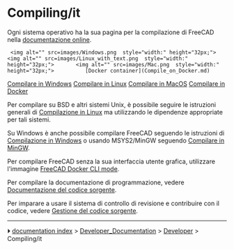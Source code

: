 # Compiling/it
Ogni sistema operativo ha la sua pagina per la compilazione di FreeCAD nella [documentazione online](Online_Help_Toc/it.md).

     
     <img alt="" src=images/Windows.png  style="width:" height="32px;">     <img alt="" src=images/Linux_with_text.png  style="width:" height="32px;">       <img alt="" src=images/Mac.png  style="width:" height="32px;">          [Docker container](Compile_on_Docker.md)
   [Compilare in Windows](Compile_on_Windows/it.md)           [Compilare in Linux](Compile_on_Linux/it.md)           [Compilare in MacOS](Compile_on_MacOS/it.md)   [Compilare in Docker](Compile_on_Docker/it.md)
     

Per compilare su BSD e altri sistemi Unix, è possibile seguire le istruzioni generali di [Compilazione in Linux](Compile_on_Linux/it.md) ma utilizzando le dipendenze appropriate per tali sistemi.

Su Windows è anche possibile compilare FreeCAD seguendo le istruzioni di [Compilazione in Windows](Compile_on_Windows/it.md) o usando MSYS2/MinGW seguendo [Compilare in MinGW](Compile_on_MinGW/it.md).

Per compilare FreeCAD senza la sua interfaccia utente grafica, utilizzare l\'immagine [FreeCAD Docker CLI mode](FreeCAD_Docker_CLI_mode/it.md).

Per compilare la documentazione di programmazione, vedere [Documentazione del codice sorgente](Source_documentation/it.md).

Per imparare a usare il sistema di controllo di revisione e contribuire con il codice, vedere [Gestione del codice sorgente](Source_code_management/it.md).



---
⏵ [documentation index](../README.md) > [Developer_Documentation](Category_Developer_Documentation.md) > [Developer](Category_Developer.md) > Compiling/it
